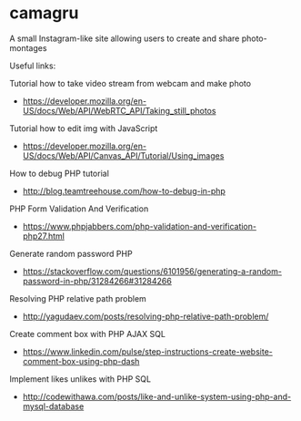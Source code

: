 # camagru
A small Instagram-like site allowing users to create and share photo-montages


Useful links:

Tutorial how to take video stream from webcam and make photo
- https://developer.mozilla.org/en-US/docs/Web/API/WebRTC_API/Taking_still_photos

Tutorial how to edit img with JavaScript
- https://developer.mozilla.org/en-US/docs/Web/API/Canvas_API/Tutorial/Using_images

How to debug PHP tutorial
- http://blog.teamtreehouse.com/how-to-debug-in-php

PHP Form Validation And Verification
- https://www.phpjabbers.com/php-validation-and-verification-php27.html

Generate random password PHP
- https://stackoverflow.com/questions/6101956/generating-a-random-password-in-php/31284266#31284266

Resolving PHP relative path problem
- http://yagudaev.com/posts/resolving-php-relative-path-problem/

Create comment box with PHP AJAX SQL
- https://www.linkedin.com/pulse/step-instructions-create-website-comment-box-using-php-dash

Implement likes unlikes with PHP SQL
- http://codewithawa.com/posts/like-and-unlike-system-using-php-and-mysql-database

